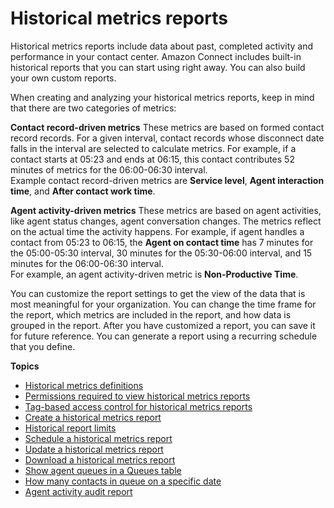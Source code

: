 # Historical metrics reports<a name="historical-metrics"></a>

Historical metrics reports include data about past, completed activity and performance in your contact center\. Amazon Connect includes built\-in historical reports that you can start using right away\. You can also build your own custom reports\. 

When creating and analyzing your historical metrics reports, keep in mind that there are two categories of metrics:

**Contact record\-driven metrics**  <a name="ctr-driven-metrics"></a>
These metrics are based on formed contact record records\. For a given interval, contact records whose disconnect date falls in the interval are selected to calculate metrics\. For example, if a contact starts at 05:23 and ends at 06:15, this contact contributes 52 minutes of metrics for the 06:00\-06:30 interval\.   
Example contact record\-driven metrics are **Service level**, **Agent interaction time**, and **After contact work time**\. 

**Agent activity\-driven metrics**  <a name="termdef"></a>
These metrics are based on agent activities, like agent status changes, agent conversation changes\. The metrics reflect on the actual time the activity happens\. For example, if agent handles a contact from 05:23 to 06:15, the **Agent on contact time** has 7 minutes for the 05:00\-05:30 interval, 30 minutes for the 05:30\-06:00 interval, and 15 minutes for the 06:00\-06:30 interval\.  
For example, an agent activity\-driven metric is **Non\-Productive Time**\. 

You can customize the report settings to get the view of the data that is most meaningful for your organization\. You can change the time frame for the report, which metrics are included in the report, and how data is grouped in the report\. After you have customized a report, you can save it for future reference\. You can generate a report using a recurring schedule that you define\.

**Topics**
+ [Historical metrics definitions](historical-metrics-definitions.md)
+ [Permissions required to view historical metrics reports](htm-permissions.md)
+ [Tag\-based access control for historical metrics reports](hm-tag-based-access-control.md)
+ [Create a historical metrics report](create-historical-metrics-report.md)
+ [Historical report limits](historical-reporting-limits.md)
+ [Schedule a historical metrics report](schedule-historical-metrics-report.md)
+ [Update a historical metrics report](update-historical-metrics-report.md)
+ [Download a historical metrics report](download-historical-metrics-report.md)
+ [Show agent queues in a Queues table](show-agent-queues.md)
+ [How many contacts in queue on a specific date](contacts-in-queue-on-specific-date.md)
+ [Agent activity audit report](agent-activity-audit-report.md)